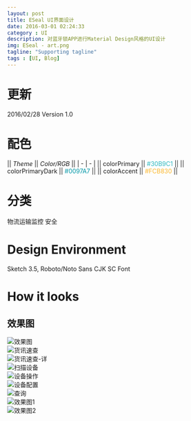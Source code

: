 ```yaml
---
layout: post
title: ESeal UI界面设计
date: 2016-03-01 02:24:33
category : UI
description: 对蓝牙锁APP进行Material Design风格的UI设计
img: ESeal - art.png
tagline: "Supporting tagline"
tags : [UI, Blog]
---
```

# 更新
2016/02/28  Version 1.0

# 配色

<!-- <table class="mdl-data-table mdl-js-data-table">
  <thead>
    <tr>
      <th class="mdl-data-table__cell--non-numeric">Theme</th>
      <th>Color/RGB</th>
    </tr>
  </thead>
  <tbody>
    <tr>
      <td class="mdl-data-table__cell--non-numeric">colorPrimary</td>
      <td><font color="#30B9C1">#30B9C1</font></td>
    </tr>
    <tr>
      <td class="mdl-data-table__cell--non-numeric">colorPrimaryDark</td>
      <td><font color="#0097A7">#0097A7</font></td>
    </tr>
    <tr>
      <td class="mdl-data-table__cell--non-numeric">colorAccent</td>
      <td><font color="#FCB830">#FCB830</font></td>
    </tr>
  </tbody>
</table> -->

|| *Theme* || *Color/RGB* ||
| - | - |
|| colorPrimary || <font color="#30B9C1">#30B9C1</font> ||
|| colorPrimaryDark || <font color="#0097A7">#0097A7</font> ||
|| colorAccent || <font color="#FCB830">#FCB830</font> ||

# 分类
物流运输监控 安全

# Design Environment
Sketch 3.5, Roboto/Noto Sans CJK SC Font

# How it looks

## 效果图

<img class="article-image" src="/img/ESeal UI界面设计/ESeal - art.png" title="效果图">

<div class="mdl-grid">
    <div class="mdl-cell mdl-cell--6-col mdl-cell--4-col-phone">
        <img class="article-image" src="/img/ESeal UI界面设计/main collapse.png" title="货讯速查">
    </div>
    <div class="mdl-cell mdl-cell--6-col mdl-cell--4-col-phone">
        <img class="article-image" src="/img/ESeal UI界面设计/main expand.png" title="货讯速查-详">
    </div>
</div>

<div class="mdl-grid">
    <div class="mdl-cell mdl-cell--6-col mdl-cell--4-col-phone">
        <img class="article-image" src="/img/ESeal UI界面设计/main scan device.png" title="扫描设备">
    </div>
    <div class="mdl-cell mdl-cell--6-col mdl-cell--4-col-phone">
        <img class="article-image" src="/img/ESeal UI界面设计/sub device operation.png" title="设备操作">
    </div>
</div>

<div class="mdl-grid">
    <div class="mdl-cell mdl-cell--6-col mdl-cell--4-col-phone">
        <img class="article-image" src="/img/ESeal UI界面设计/sub-sub device setting.png" title="设备配置">
    </div>
    <div class="mdl-cell mdl-cell--6-col mdl-cell--4-col-phone">
        <img class="article-image" src="/img/ESeal UI界面设计/main inquire.png" title="查询">
    </div>
</div>

<div class="mdl-grid">
    <div class="mdl-cell mdl-cell--6-col mdl-cell--4-col-phone">
        <img class="article-image" src="/img/ESeal UI界面设计/Mockup-main expand.jpg" title="效果图1">
    </div>
    <div class="mdl-cell mdl-cell--6-col mdl-cell--4-col-phone">
        <img class="article-image" src="/img/ESeal UI界面设计/Mockup-main scan device.jpg" title="效果图2">
    </div>
</div>

